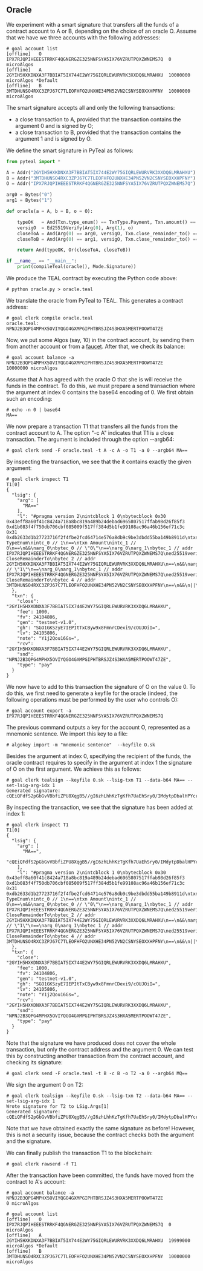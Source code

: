 ## Oracle

We experiment with a smart signature that transfers all the funds of a contract account to A or B, depending on the choice of an oracle O.
Assume that we have we three accounts with the following addresses:
```
# goal account list
[offline]	O	IPX7RJQPIHEEESTRRKF4QGNERGZE325NNFSYA5IX76VZRUTPQXZWNEMS7Q	0 microAlgos
[offline]	A	2GYIH5HXKDNXA3F7BBIAT5IX744E2WY75GIQRLEWURVRK3XXDQ6LMRAHXU	10000000 microAlgos	*Default
[offline]	B	3MTDHUNSO4RXC3ZPJ67C7TLEOFHFO2UNXHE34PN52VN2CSNYSEOXXHPFNY	10000000 microAlgos
```
The smart signature accepts all and only the following transactions:
- a close transaction to A, provided that the transaction contains the argument 0 and is signed by O;
- a close transaction to B, provided that the transaction contains the argument 1 and is signed by O.

We define the smart signature in PyTeal as follows:
```python
from pyteal import *

A = Addr("2GYIH5HXKDNXA3F7BBIAT5IX744E2WY75GIQRLEWURVRK3XXDQ6LMRAHXU")
B = Addr("3MTDHUNSO4RXC3ZPJ67C7TLEOFHFO2UNXHE34PN52VN2CSNYSEOXXHPFNY")
O = Addr("IPX7RJQPIHEEESTRRKF4QGNERGZE325NNFSYA5IX76VZRUTPQXZWNEMS7Q")

arg0 = Bytes("0")
arg1 = Bytes("1")

def oracle(a = A, b = B, o = O):

    typeOK   = And(Txn.type_enum() == TxnType.Payment, Txn.amount() == Int(0))
    versigO  = Ed25519Verify(Arg(0), Arg(1), o)
    closeToA = And(Arg(0) == arg0, versigO, Txn.close_remainder_to() == a)
    closeToB = And(Arg(0) == arg1, versigO, Txn.close_remainder_to() == b)

    return And(typeOK, Or(closeToA, closeToB))

if __name__ == "__main__":
    print(compileTeal(oracle(), Mode.Signature))
```

We produce the TEAL contract by executing the Python code above:
```
# python oracle.py > oracle.teal
```

We translate the oracle from PyTeal to TEAL. This generates a contract address:
```
# goal clerk compile oracle.teal
oracle.teal: NPNJ2B3QPG4MPHX5OVIYQGO4GXMPGIPHTBRSJZ4S3HXA5MERTPOOWT47ZE
```

Now, we put some Algos (say, 10) in the contract account, by sending them from another account or from a [faucet](https://bank.testnet.algorand.network/).
After that, we check its balance:
```
# goal account balance -a NPNJ2B3QPG4MPHX5OVIYQGO4GXMPGIPHTBRSJZ4S3HXA5MERTPOOWT47ZE
10000000 microAlgos
```

Assume that A has agreed with the oracle O that she is will receive the funds in the contract.
To do this, we must prepare a send transaction where the argument at index 0 contains the base64 encoding of 0.
We first obtain such an encoding:
```
# echo -n 0 | base64
MA==
```

We now prepare a transaction T1 that transfers all the funds from the contract account to A.
The option "-c A" indicates that T1 is a close transaction.
The argument is included through the option --argb64:
```
# goal clerk send -F oracle.teal -t A -c A -o T1 -a 0 --argb64 MA==
```

By inspecting the transaction, we see that the it contains exactly the given argument:
```
# goal clerk inspect T1
T1[0]
{
  "lsig": {
    "arg": [
      "MA=="
    ],
    "l": "#pragma version 2\nintcblock 1 0\nbytecblock 0x30 0x43eff8a60f41c8424a718a8bc819a489b24debad6965807517ffab98d26f85f3 0xd1b083f4f750db706cbf085009f517ff384d5b1fe99108ac96a46b156ef71c3c 0x31 0xdb2633d1b27723716f2f4fbe2fcd64714e576a8db9c9be3dbdd55ba149b8911d\ntxn TypeEnum\nintc_0 // 1\n==\ntxn Amount\nintc_1 // 0\n==\n&&\narg_0\nbytec_0 // \"0\"\n==\narg_0\narg_1\nbytec_1 // addr IPX7RJQPIHEEESTRRKF4QGNERGZE325NNFSYA5IX76VZRUTPQXZWNEMS7Q\ned25519verify\n&&\ntxn CloseRemainderTo\nbytec_2 // addr 2GYIH5HXKDNXA3F7BBIAT5IX744E2WY75GIQRLEWURVRK3XXDQ6LMRAHXU\n==\n&&\narg_0\nbytec_3 // \"1\"\n==\narg_0\narg_1\nbytec_1 // addr IPX7RJQPIHEEESTRRKF4QGNERGZE325NNFSYA5IX76VZRUTPQXZWNEMS7Q\ned25519verify\n&&\ntxn CloseRemainderTo\nbytec 4 // addr 3MTDHUNSO4RXC3ZPJ67C7TLEOFHFO2UNXHE34PN52VN2CSNYSEOXXHPFNY\n==\n&&\n||\n&&\nreturn\n"
  },
  "txn": {
    "close": "2GYIH5HXKDNXA3F7BBIAT5IX744E2WY75GIQRLEWURVRK3XXDQ6LMRAHXU",
    "fee": 1000,
    "fv": 24104806,
    "gen": "testnet-v1.0",
    "gh": "SGO1GKSzyE7IEPItTxCByw9x8FmnrCDexi9/cOUJOiI=",
    "lv": 24105806,
    "note": "Y1j2Qou16Gs=",
    "rcv": "2GYIH5HXKDNXA3F7BBIAT5IX744E2WY75GIQRLEWURVRK3XXDQ6LMRAHXU",
    "snd": "NPNJ2B3QPG4MPHX5OVIYQGO4GXMPGIPHTBRSJZ4S3HXA5MERTPOOWT47ZE",
    "type": "pay"
  }
}
```

We now have to add to this transaction the signature of O on the value 0.
To do this, we first need to generate a keyfile for the oracle
(indeed, the following operations must be performed by the user who controls O):
```
# goal account export -a IPX7RJQPIHEEESTRRKF4QGNERGZE325NNFSYA5IX76VZRUTPQXZWNEMS7Q
```
The previous command outputs a key for the account O, represented as a mnemonic sentence.
We import this key to a file:
```
# algokey import -m "mnemonic sentence"  --keyfile O.sk
```

Besides the argument at index 0, specifying the recipient of the funds,
the oracle contract requires to specify in the argument at index 1 the
signature of O on the first argument. 
We achieve this as follows:
```
# goal clerk tealsign --keyfile O.sk --lsig-txn T1 --data-b64 MA== --set-lsig-arg-idx 1
Generated signature: cQEiQFdfS2pGbGvVBbfiZPU8XqgB5//gI6zhLhhKzTgKfh7UaEhSry0/IMdytpDbalHPYcrHyPPcKL9AqX2rDA==
```

By inspecting the transaction, we see that the signature has been added at index 1:
```
# goal clerk inspect T1 
T1[0]
{
  "lsig": {
    "arg": [
      "MA==",
      "cQEiQFdfS2pGbGvVBbfiZPU8XqgB5//gI6zhLhhKzTgKfh7UaEhSry0/IMdytpDbalHPYcrHyPPcKL9AqX2rDA=="
    ],
    "l": "#pragma version 2\nintcblock 1 0\nbytecblock 0x30 0x43eff8a60f41c8424a718a8bc819a489b24debad6965807517ffab98d26f85f3 0xd1b083f4f750db706cbf085009f517ff384d5b1fe99108ac96a46b156ef71c3c 0x31 0xdb2633d1b27723716f2f4fbe2fcd64714e576a8db9c9be3dbdd55ba149b8911d\ntxn TypeEnum\nintc_0 // 1\n==\ntxn Amount\nintc_1 // 0\n==\n&&\narg_0\nbytec_0 // \"0\"\n==\narg_0\narg_1\nbytec_1 // addr IPX7RJQPIHEEESTRRKF4QGNERGZE325NNFSYA5IX76VZRUTPQXZWNEMS7Q\ned25519verify\n&&\ntxn CloseRemainderTo\nbytec_2 // addr 2GYIH5HXKDNXA3F7BBIAT5IX744E2WY75GIQRLEWURVRK3XXDQ6LMRAHXU\n==\n&&\narg_0\nbytec_3 // \"1\"\n==\narg_0\narg_1\nbytec_1 // addr IPX7RJQPIHEEESTRRKF4QGNERGZE325NNFSYA5IX76VZRUTPQXZWNEMS7Q\ned25519verify\n&&\ntxn CloseRemainderTo\nbytec 4 // addr 3MTDHUNSO4RXC3ZPJ67C7TLEOFHFO2UNXHE34PN52VN2CSNYSEOXXHPFNY\n==\n&&\n||\n&&\nreturn\n"
  },
  "txn": {
    "close": "2GYIH5HXKDNXA3F7BBIAT5IX744E2WY75GIQRLEWURVRK3XXDQ6LMRAHXU",
    "fee": 1000,
    "fv": 24104806,
    "gen": "testnet-v1.0",
    "gh": "SGO1GKSzyE7IEPItTxCByw9x8FmnrCDexi9/cOUJOiI=",
    "lv": 24105806,
    "note": "Y1j2Qou16Gs=",
    "rcv": "2GYIH5HXKDNXA3F7BBIAT5IX744E2WY75GIQRLEWURVRK3XXDQ6LMRAHXU",
    "snd": "NPNJ2B3QPG4MPHX5OVIYQGO4GXMPGIPHTBRSJZ4S3HXA5MERTPOOWT47ZE",
    "type": "pay"
  }
}
```

Note that the signature we have produced does not cover the whole transaction,
but only the contract address and the argument 0.
We can test this by constructing another transaction from the contract account,
and checking its signature:
```
# goal clerk send -F oracle.teal -t B -c B -o T2 -a 0 --argb64 MQ==
```
We sign the argument 0 on T2:
```
# goal clerk tealsign --keyfile O.sk --lsig-txn T2 --data-b64 MA== --set-lsig-arg-idx 1
Wrote signature for T2 to LSig.Args[1]
Generated signature: cQEiQFdfS2pGbGvVBbfiZPU8XqgB5//gI6zhLhhKzTgKfh7UaEhSry0/IMdytpDbalHPYcrHyPPcKL9AqX2rDA==
```
Note that we have obtained exactly the same signature as before!
However, this is not a security issue, because the contract checks both the argument and the signature.

We can finally publish the transaction T1 to the blockchain:
```
# goal clerk rawsend -f T1
```
After the transaction have been committed, the funds have moved from the contract to A's account:
```
# goal account balance -a NPNJ2B3QPG4MPHX5OVIYQGO4GXMPGIPHTBRSJZ4S3HXA5MERTPOOWT47ZE
0 microAlgos

# goal account list
[offline]	O	IPX7RJQPIHEEESTRRKF4QGNERGZE325NNFSYA5IX76VZRUTPQXZWNEMS7Q	0 microAlgos
[offline]	A	2GYIH5HXKDNXA3F7BBIAT5IX744E2WY75GIQRLEWURVRK3XXDQ6LMRAHXU	19999000 microAlgos	*Default
[offline]	B	3MTDHUNSO4RXC3ZPJ67C7TLEOFHFO2UNXHE34PN52VN2CSNYSEOXXHPFNY	10000000 microAlgos
```
